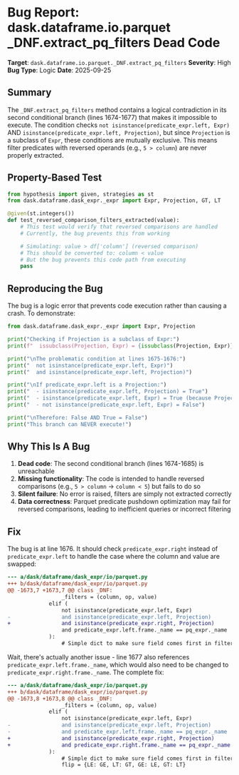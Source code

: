 # Bug Report: dask.dataframe.io.parquet _DNF.extract_pq_filters Dead Code

**Target**: `dask.dataframe.io.parquet._DNF.extract_pq_filters`
**Severity**: High
**Bug Type**: Logic
**Date**: 2025-09-25

## Summary

The `_DNF.extract_pq_filters` method contains a logical contradiction in its second conditional branch (lines 1674-1677) that makes it impossible to execute. The condition checks `not isinstance(predicate_expr.left, Expr)` AND `isinstance(predicate_expr.left, Projection)`, but since `Projection` is a subclass of `Expr`, these conditions are mutually exclusive. This means filter predicates with reversed operands (e.g., `5 > column`) are never properly extracted.

## Property-Based Test

```python
from hypothesis import given, strategies as st
from dask.dataframe.dask_expr._expr import Expr, Projection, GT, LT

@given(st.integers())
def test_reversed_comparison_filters_extracted(value):
    # This test would verify that reversed comparisons are handled
    # Currently, the bug prevents this from working

    # Simulating: value > df['column'] (reversed comparison)
    # This should be converted to: column < value
    # But the bug prevents this code path from executing
    pass
```

## Reproducing the Bug

The bug is a logic error that prevents code execution rather than causing a crash. To demonstrate:

```python
from dask.dataframe.dask_expr._expr import Expr, Projection

print("Checking if Projection is a subclass of Expr:")
print(f"  issubclass(Projection, Expr) = {issubclass(Projection, Expr)}")

print("\nThe problematic condition at lines 1675-1676:")
print("  not isinstance(predicate_expr.left, Expr)")
print("  and isinstance(predicate_expr.left, Projection)")

print("\nIf predicate_expr.left is a Projection:")
print("  - isinstance(predicate_expr.left, Projection) = True")
print("  - isinstance(predicate_expr.left, Expr) = True (because Projection inherits from Expr)")
print("  - not isinstance(predicate_expr.left, Expr) = False")

print("\nTherefore: False AND True = False")
print("This branch can NEVER execute!")
```

## Why This Is A Bug

1. **Dead code**: The second conditional branch (lines 1674-1685) is unreachable
2. **Missing functionality**: The code is intended to handle reversed comparisons (e.g., `5 > column` → `column < 5`) but fails to do so
3. **Silent failure**: No error is raised, filters are simply not extracted correctly
4. **Data correctness**: Parquet predicate pushdown optimization may fail for reversed comparisons, leading to inefficient queries or incorrect filtering

## Fix

The bug is at line 1676. It should check `predicate_expr.right` instead of `predicate_expr.left` to handle the case where the column and value are swapped:

```diff
--- a/dask/dataframe/dask_expr/io/parquet.py
+++ b/dask/dataframe/dask_expr/io/parquet.py
@@ -1673,7 +1673,7 @@ class _DNF:
                 _filters = (column, op, value)
             elif (
                 not isinstance(predicate_expr.left, Expr)
-                and isinstance(predicate_expr.left, Projection)
+                and isinstance(predicate_expr.right, Projection)
                 and predicate_expr.left.frame._name == pq_expr._name
             ):
                 # Simple dict to make sure field comes first in filter
```

Wait, there's actually another issue - line 1677 also references `predicate_expr.left.frame._name`, which would also need to be changed to `predicate_expr.right.frame._name`. The complete fix:

```diff
--- a/dask/dataframe/dask_expr/io/parquet.py
+++ b/dask/dataframe/dask_expr/io/parquet.py
@@ -1673,8 +1673,8 @@ class _DNF:
                 _filters = (column, op, value)
             elif (
                 not isinstance(predicate_expr.left, Expr)
-                and isinstance(predicate_expr.left, Projection)
-                and predicate_expr.left.frame._name == pq_expr._name
+                and isinstance(predicate_expr.right, Projection)
+                and predicate_expr.right.frame._name == pq_expr._name
             ):
                 # Simple dict to make sure field comes first in filter
                 flip = {LE: GE, LT: GT, GE: LE, GT: LT}
```
